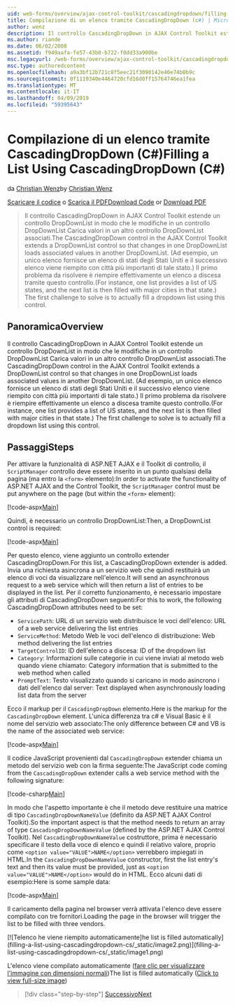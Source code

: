 ```yaml
---
uid: web-forms/overview/ajax-control-toolkit/cascadingdropdown/filling-a-list-using-cascadingdropdown-cs
title: Compilazione di un elenco tramite CascadingDropDown (c#) | Microsoft Docs
author: wenz
description: Il controllo CascadingDropDown in AJAX Control Toolkit estende un controllo DropDownList in modo che le modifiche in un controllo DropDownList carichi associati i valori in anoth...
ms.author: riande
ms.date: 06/02/2008
ms.assetid: f949aafa-fe57-43b0-b722-f0dd33a900be
msc.legacyurl: /web-forms/overview/ajax-control-toolkit/cascadingdropdown/filling-a-list-using-cascadingdropdown-cs
msc.type: authoredcontent
ms.openlocfilehash: a9a3bf12b721c8f5eec21f3090142e40e74b0b9c
ms.sourcegitcommit: 0f1119340e4464720cfd16d0ff15764746ea1fea
ms.translationtype: MT
ms.contentlocale: it-IT
ms.lasthandoff: 04/09/2019
ms.locfileid: "59395643"
---
```

# <a name="filling-a-list-using-cascadingdropdown-c"></a><span data-ttu-id="a9af5-103">Compilazione di un elenco tramite CascadingDropDown (C#)</span><span class="sxs-lookup"><span data-stu-id="a9af5-103">Filling a List Using CascadingDropDown (C#)</span></span>

<span data-ttu-id="a9af5-104">da [Christian Wenz](https://github.com/wenz)</span><span class="sxs-lookup"><span data-stu-id="a9af5-104">by [Christian Wenz](https://github.com/wenz)</span></span>

<span data-ttu-id="a9af5-105">[Scaricare il codice](http://download.microsoft.com/download/9/0/7/907760b1-2c60-4f81-aeb6-ca416a573b0d/cascadingdropdown0.cs.zip) o [Scarica il PDF](http://download.microsoft.com/download/2/d/c/2dc10e34-6983-41d4-9c08-f78f5387d32b/cascadingdropdown0CS.pdf)</span><span class="sxs-lookup"><span data-stu-id="a9af5-105">[Download Code](http://download.microsoft.com/download/9/0/7/907760b1-2c60-4f81-aeb6-ca416a573b0d/cascadingdropdown0.cs.zip) or [Download PDF](http://download.microsoft.com/download/2/d/c/2dc10e34-6983-41d4-9c08-f78f5387d32b/cascadingdropdown0CS.pdf)</span></span>

> <span data-ttu-id="a9af5-106">Il controllo CascadingDropDown in AJAX Control Toolkit estende un controllo DropDownList in modo che le modifiche in un controllo DropDownList Carica valori in un altro controllo DropDownList associati.</span><span class="sxs-lookup"><span data-stu-id="a9af5-106">The CascadingDropDown control in the AJAX Control Toolkit extends a DropDownList control so that changes in one DropDownList loads associated values in another DropDownList.</span></span> <span data-ttu-id="a9af5-107">(Ad esempio, un unico elenco fornisce un elenco di stati degli Stati Uniti e il successivo elenco viene riempito con città più importanti di tale stato.) Il primo problema da risolvere è riempire effettivamente un elenco a discesa tramite questo controllo.</span><span class="sxs-lookup"><span data-stu-id="a9af5-107">(For instance, one list provides a list of US states, and the next list is then filled with major cities in that state.) The first challenge to solve is to actually fill a dropdown list using this control.</span></span>


## <a name="overview"></a><span data-ttu-id="a9af5-108">Panoramica</span><span class="sxs-lookup"><span data-stu-id="a9af5-108">Overview</span></span>

<span data-ttu-id="a9af5-109">Il controllo CascadingDropDown in AJAX Control Toolkit estende un controllo DropDownList in modo che le modifiche in un controllo DropDownList Carica valori in un altro controllo DropDownList associati.</span><span class="sxs-lookup"><span data-stu-id="a9af5-109">The CascadingDropDown control in the AJAX Control Toolkit extends a DropDownList control so that changes in one DropDownList loads associated values in another DropDownList.</span></span> <span data-ttu-id="a9af5-110">(Ad esempio, un unico elenco fornisce un elenco di stati degli Stati Uniti e il successivo elenco viene riempito con città più importanti di tale stato.) Il primo problema da risolvere è riempire effettivamente un elenco a discesa tramite questo controllo.</span><span class="sxs-lookup"><span data-stu-id="a9af5-110">(For instance, one list provides a list of US states, and the next list is then filled with major cities in that state.) The first challenge to solve is to actually fill a dropdown list using this control.</span></span>

## <a name="steps"></a><span data-ttu-id="a9af5-111">Passaggi</span><span class="sxs-lookup"><span data-stu-id="a9af5-111">Steps</span></span>

<span data-ttu-id="a9af5-112">Per attivare la funzionalità di ASP.NET AJAX e il Toolkit di controllo, il `ScriptManager` controllo deve essere inserito in un punto qualsiasi della pagina (ma entro la `<form>` elemento):</span><span class="sxs-lookup"><span data-stu-id="a9af5-112">In order to activate the functionality of ASP.NET AJAX and the Control Toolkit, the `ScriptManager` control must be put anywhere on the page (but within the `<form>` element):</span></span>

[!code-aspx[Main](filling-a-list-using-cascadingdropdown-cs/samples/sample1.aspx)]

<span data-ttu-id="a9af5-113">Quindi, è necessario un controllo DropDownList:</span><span class="sxs-lookup"><span data-stu-id="a9af5-113">Then, a DropDownList control is required:</span></span>

[!code-aspx[Main](filling-a-list-using-cascadingdropdown-cs/samples/sample2.aspx)]

<span data-ttu-id="a9af5-114">Per questo elenco, viene aggiunto un controllo extender CascadingDropDown.</span><span class="sxs-lookup"><span data-stu-id="a9af5-114">For this list, a CascadingDropDown extender is added.</span></span> <span data-ttu-id="a9af5-115">Invia una richiesta asincrona a un servizio web che quindi restituirà un elenco di voci da visualizzare nell'elenco.</span><span class="sxs-lookup"><span data-stu-id="a9af5-115">It will send an asynchronous request to a web service which will then return a list of entries to be displayed in the list.</span></span> <span data-ttu-id="a9af5-116">Per il corretto funzionamento, è necessario impostare gli attributi di CascadingDropDown seguenti:</span><span class="sxs-lookup"><span data-stu-id="a9af5-116">For this to work, the following CascadingDropDown attributes need to be set:</span></span>

- `ServicePath`<span data-ttu-id="a9af5-117">: URL di un servizio web distribuisce le voci dell'elenco</span><span class="sxs-lookup"><span data-stu-id="a9af5-117">: URL of a web service delivering the list entries</span></span>
- `ServiceMethod`<span data-ttu-id="a9af5-118">: Metodo Web le voci dell'elenco di distribuzione</span><span class="sxs-lookup"><span data-stu-id="a9af5-118">: Web method delivering the list entries</span></span>
- `TargetControlID`<span data-ttu-id="a9af5-119">: ID dell'elenco a discesa</span><span class="sxs-lookup"><span data-stu-id="a9af5-119">: ID of the dropdown list</span></span>
- `Category`<span data-ttu-id="a9af5-120">: Informazioni sulle categorie in cui viene inviati al metodo web quando viene chiamato</span><span class="sxs-lookup"><span data-stu-id="a9af5-120">: Category information that is submitted to the web method when called</span></span>
- `PromptText`<span data-ttu-id="a9af5-121">: Testo visualizzato quando si caricano in modo asincrono i dati dell'elenco dal server</span><span class="sxs-lookup"><span data-stu-id="a9af5-121">: Text displayed when asynchronously loading list data from the server</span></span>

<span data-ttu-id="a9af5-122">Ecco il markup per il `CascadingDropDown` elemento.</span><span class="sxs-lookup"><span data-stu-id="a9af5-122">Here is the markup for the `CascadingDropDown` element.</span></span> <span data-ttu-id="a9af5-123">L'unica differenza tra c# e Visual Basic è il nome del servizio web associato:</span><span class="sxs-lookup"><span data-stu-id="a9af5-123">The only difference between C# and VB is the name of the associated web service:</span></span>

[!code-aspx[Main](filling-a-list-using-cascadingdropdown-cs/samples/sample3.aspx)]

<span data-ttu-id="a9af5-124">Il codice JavaScript provenienti dal `CascadingDropDown` extender chiama un metodo del servizio web con la firma seguente:</span><span class="sxs-lookup"><span data-stu-id="a9af5-124">The JavaScript code coming from the `CascadingDropDown` extender calls a web service method with the following signature:</span></span>

[!code-csharp[Main](filling-a-list-using-cascadingdropdown-cs/samples/sample4.cs)]

<span data-ttu-id="a9af5-125">In modo che l'aspetto importante è che il metodo deve restituire una matrice di tipo `CascadingDropDownNameValue` (definito da ASP.NET AJAX Control Toolkit).</span><span class="sxs-lookup"><span data-stu-id="a9af5-125">So the important aspect is that the method needs to return an array of type `CascadingDropDownNameValue` (defined by the ASP.NET AJAX Control Toolkit).</span></span> <span data-ttu-id="a9af5-126">Nel `CascadingDropDownNameValue` costruttore, prima è necessario specificare il testo della voce di elenco e quindi il relativo valore, proprio come `<option value="VALUE">NAME</option>` verrebbero impiegati in HTML.</span><span class="sxs-lookup"><span data-stu-id="a9af5-126">In the `CascadingDropDownNameValue` constructor, first the list entry's text and then its value must be provided, just as `<option value="VALUE">NAME</option>` would do in HTML.</span></span> <span data-ttu-id="a9af5-127">Ecco alcuni dati di esempio:</span><span class="sxs-lookup"><span data-stu-id="a9af5-127">Here is some sample data:</span></span>

[!code-aspx[Main](filling-a-list-using-cascadingdropdown-cs/samples/sample5.aspx)]

<span data-ttu-id="a9af5-128">Il caricamento della pagina nel browser verrà attivata l'elenco deve essere compilato con tre fornitori.</span><span class="sxs-lookup"><span data-stu-id="a9af5-128">Loading the page in the browser will trigger the list to be filled with three vendors.</span></span>


[![T<span data-ttu-id="a9af5-129">elenco he viene riempito automaticamente]</span><span class="sxs-lookup"><span data-stu-id="a9af5-129">he list is filled automatically]</span></span>(filling-a-list-using-cascadingdropdown-cs/_static/image2.png)](filling-a-list-using-cascadingdropdown-cs/_static/image1.png)

<span data-ttu-id="a9af5-130">L'elenco viene compilato automaticamente ([fare clic per visualizzare l'immagine con dimensioni normali](filling-a-list-using-cascadingdropdown-cs/_static/image3.png))</span><span class="sxs-lookup"><span data-stu-id="a9af5-130">The list is filled automatically ([Click to view full-size image](filling-a-list-using-cascadingdropdown-cs/_static/image3.png))</span></span>

> [!div class="step-by-step"]
> [<span data-ttu-id="a9af5-131">Successivo</span><span class="sxs-lookup"><span data-stu-id="a9af5-131">Next</span></span>](using-cascadingdropdown-with-a-database-cs.md)
